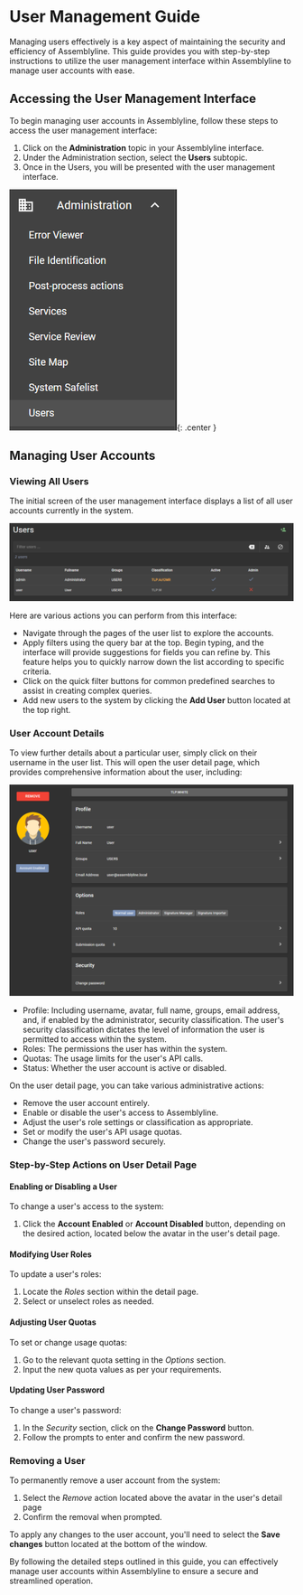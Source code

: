 # User Management Guide

Managing users effectively is a key aspect of maintaining the security and efficiency of Assemblyline. This guide provides you with step-by-step instructions to utilize the user management interface within Assemblyline to manage user accounts with ease.

## Accessing the User Management Interface

To begin managing user accounts in Assemblyline, follow these steps to access the user management interface:

1. Click on the **Administration** topic in your Assemblyline interface.
2. Under the Administration section, select the **Users** subtopic.
3. Once in the Users, you will be presented with the user management interface.

![User Management Interface](./images/users_bar.png){: .center }

## Managing User Accounts

### Viewing All Users

The initial screen of the user management interface displays a list of all user accounts currently in the system.

![User List](./images/user_list.png)

Here are various actions you can perform from this interface:

- Navigate through the pages of the user list to explore the accounts.
- Apply filters using the query bar at the top. Begin typing, and the interface will provide suggestions for fields you can refine by. This feature helps you to quickly narrow down the list according to specific criteria.
- Click on the quick filter buttons for common predefined searches to assist in creating complex queries.
- Add new users to the system by clicking the **Add User** button located at the top right.

### User Account Details

To view further details about a particular user, simply click on their username in the user list. This will open the user detail page, which provides comprehensive information about the user, including:

![User Detail](./images/user_detail.png)

- Profile: Including username, avatar, full name, groups, email address, and, if enabled by the administrator, security classification. The user's security classification dictates the level of information the user is permitted to access within the system.
- Roles: The permissions the user has within the system.
- Quotas: The usage limits for the user's API calls.
- Status: Whether the user account is active or disabled.

On the user detail page, you can take various administrative actions:

- Remove the user account entirely.
- Enable or disable the user's access to Assemblyline.
- Adjust the user's role settings or classification as appropriate.
- Set or modify the user's API usage quotas.
- Change the user's password securely.

### Step-by-Step Actions on User Detail Page

#### Enabling or Disabling a User

To change a user's access to the system:

1. Click the **Account Enabled** or **Account Disabled** button, depending on the desired action, located below the avatar in the user's detail page.

#### Modifying User Roles

To update a user's roles:

1. Locate the *Roles* section within the detail page.
2. Select or unselect roles as needed.

#### Adjusting User Quotas

To set or change usage quotas:

1. Go to the relevant quota setting in the *Options* section.
2. Input the new quota values as per your requirements.

#### Updating User Password

To change a user's password:

1. In the *Security* section, click on the **Change Password** button.
2. Follow the prompts to enter and confirm the new password.

### Removing a User

To permanently remove a user account from the system:

1. Select the *Remove* action located above the avatar in the user's detail page
2. Confirm the removal when prompted.

To apply any changes to the user account, you'll need to select the **Save changes** button located at the bottom of the window.

By following the detailed steps outlined in this guide, you can effectively manage user accounts within Assemblyline to ensure a secure and streamlined operation.
